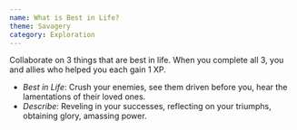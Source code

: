 ```yaml
---
name: What is Best in Life?
theme: Savagery
category: Exploration
---
```


Collaborate on 3 things that are best in life. When you complete all 3, you and allies who helped you each gain 1 XP. 

* *Best in Life*: Crush your enemies, see them driven before you, hear the lamentations of their loved ones.
* *Describe*: Reveling in your successes, reflecting on your triumphs, obtaining glory, amassing power.